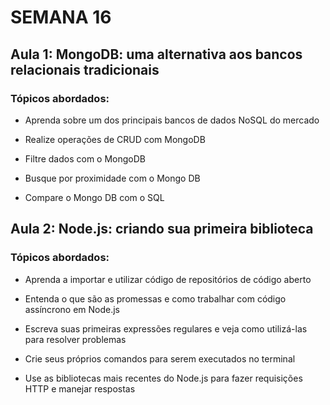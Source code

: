 # SEMANA 16

## Aula 1: MongoDB: uma alternativa aos bancos relacionais tradicionais

### Tópicos abordados:

- Aprenda sobre um dos principais bancos de dados NoSQL do mercado

- Realize operações de CRUD com MongoDB

- Filtre dados com o MongoDB

- Busque por proximidade com o Mongo DB

- Compare o Mongo DB com o SQL



## Aula 2: Node.js: criando sua primeira biblioteca

### Tópicos abordados:

- Aprenda a importar e utilizar código de repositórios de código aberto

- Entenda o que são as promessas e como trabalhar com código assíncrono em Node.js

- Escreva suas primeiras expressões regulares e veja como utilizá-las para resolver problemas

- Crie seus próprios comandos para serem executados no terminal

- Use as bibliotecas mais recentes do Node.js para fazer requisições HTTP e manejar respostas